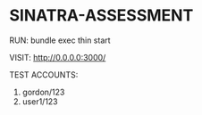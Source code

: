 # SINATRA-ASSESSMENT

RUN:
bundle exec thin start

VISIT:
http://0.0.0.0:3000/

TEST ACCOUNTS:
1. gordon/123
2. user1/123
